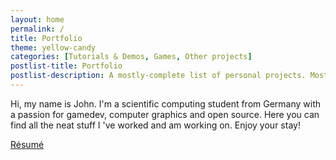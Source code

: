 ```yaml
---
layout: home
permalink: /
title: Portfolio
theme: yellow-candy
categories: [Tutorials & Demos, Games, Other projects]
postlist-title: Portfolio
postlist-description: A mostly-complete list of personal projects. Most of these were done in my spare time and *not* as part of a university course. Check my [résumé](resume) for more university projects. Some links lead to external hosting websites.
---
```


Hi, my name is John. I'm a scientific computing student from Germany with a passion for gamedev, computer graphics and open source. Here you can find all the neat stuff I 've worked and am working on. Enjoy your stay!

<div class="row">
  <div class="col s12">
    <div class="center-align">
      <a href="resume" class=" waves-effect waves-light btn hover-jello">
        Résumé
      </a>
    </div>
  </div>
</div>
